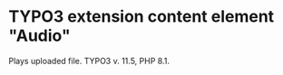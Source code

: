 TYPO3 extension content element "Audio"
==============================================================
Plays uploaded file.
TYPO3 v. 11.5, PHP 8.1.
